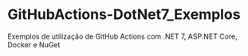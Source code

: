 # GitHubActions-DotNet7_Exemplos
Exemplos de utilização de GitHub Actions com .NET 7, ASP.NET Core, Docker e NuGet
